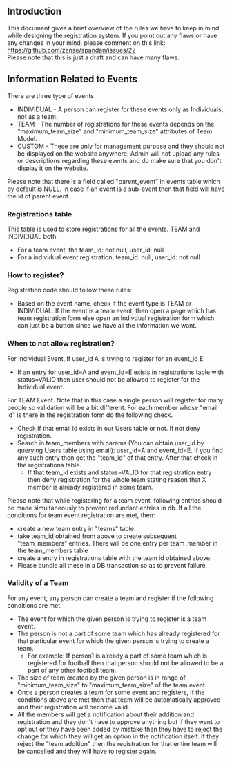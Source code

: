 Introduction
--------------
This document gives a brief overview of the rules we have to keep in mind while designing the registration system. 
If you point out any flaws or have any changes in your mind, please comment on this link: https://github.com/zense/spandan/issues/22
<br> Please note that this is just a draft and can have many flaws. 

Information Related to Events
------------------------------------------------

There are three type of events 
* INDIVIDUAL - A person can register for these events only as Individuals, not as a team. 
* TEAM - The number of registrations for these events depends on the "maximum_team_size" and "minimum_team_size" attributes of Team Model.
* CUSTOM - These are only for management purpose and they should not be displayed on the website anywhere. Admin will not upload any rules or descriptions regarding these events and do make sure that you don't display it on the website. 

Please note that there is a field called "parent_event" in events table which by default is NULL. 
In case if an event is a sub-event then that field will have the id of parent event. 

### Registrations table
This table is used to store registrations for all the events. TEAM and INDIVIDUAL both. 
* For a team event, the team_id: not null, user_id: null 
* For a individual event registration, team_id: null, user_id: not null

### How to register? 
Registration code should follow these rules: 
* Based on the event name, check if the event type is TEAM or INDIVIDUAL. If the event is a team event, then open a page
which has team registration form else open an Indivdual registration form which can just be a button since we have all 
the information we want. 

### When to not allow registration?
For Individual Event, If user_id A is trying to register for an event_id E:
* If an entry for user_id=A and event_id=E exists in registrations table with status=VALID then user should not be allowed
to register for the Individual event. 

For TEAM Event. Note that in this case a single person will register for many people so validation will be a bit different. 
For each member whose "email id" is there in the registration form do the following check. 
* Check if that email id exists in our Users table or not. If not deny registration. 
* Search in team_members with params (You can obtain user_id by querying Users table using email): user_id=A and event_id=E. If you find any such entry then get the "team_id" of that entry.
After that check in the registrations table.
  * If that team_id exists and status=VALID for that registration entry then deny registration for the whole team stating reason
  that X member is already registered in some team. 
  
Please note that while registering for a team event, following entries should be made simultaneously to prevent redundant 
entries in db. If all the conditions for team event registration are met, then:
*  create a new team entry in "teams" table. 
*  take team_id obtained from above to create subsequent "team_members" entries. There will be one entry per team_member in the team_members table
*  create a entry in registrations table with the team id obtained above. 
* Please bundle all these in a DB transaction so as to prevent failure. 

### Validity of a Team
For any event, any person can create a team and register if the following conditions are met.
* The event for which the given person is trying to register is a team event. 
* The person is not a part of some team which has already registered for that particular event 
for which the given person is trying to create a team.
  * For example: If person1 is already a part of some team which is registered for football then that person
should not be allowed to be a part of any other football team.
* The size of team created by the given person is in range of "minimum_team_size" to "maximum_team_size" of the team event.
* Once a person creates a team for some event and registers, if the conditions above are met then that team will be automatically
approved and their registration will become valid. 
* All the members will get a notification about their addition and registration and they don't have to approve anything
but if they want to opt out or they have been added by mistake then they have to reject the change for which they will get
an option in the notification itself. If they reject the "team addition" then the registration for that entire team will be
cancelled and they will have to register again. 
